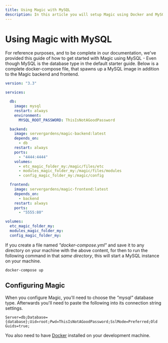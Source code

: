 ```yaml
---
title: Using Magic with MySQL
description: In this article you will setup Magic using Docker and MySQL. The article guides you through everything you need to know, starting out with a docker-compose.yml file for getting Magic up running, using MySQL as your backend database.
---
```


# Using Magic with MySQL

For reference purposes, and to be complete in our documentation, we've provided this guide of how to
get started with Magic using MySQL - Even though MySQL is the database type in the default starter
guide. Below is a complete docker-compose file, that spawns up a MySQL image in addition to the Magic
backend and frontend.

```yaml
version: "3.3"

services:

  db:
    image: mysql
    restart: always
    environment:
      MYSQL_ROOT_PASSWORD: ThisIsNotAGoodPassword

  backend:
    image: servergardens/magic-backend:latest
    depends_on:
      - db
    restart: always
    ports:
      - "4444:4444"
    volumes:
      - etc_magic_folder_my:/magic/files/etc
      - modules_magic_folder_my:/magic/files/modules
      - config_magic_folder_my:/magic/config

  frontend:
    image: servergardens/magic-frontend:latest
    depends_on:
      - backend
    restart: always
    ports:
      - "5555:80"

volumes:
  etc_magic_folder_my:
  modules_magic_folder_my:
  config_magic_folder_my:
```

If you create a file named _"docker-compose.yml"_ and save it to any directory on your machine with the
above content, for then to run the following command in that _same directory_, this will start a MySQL
instance on your machine.

```
docker-compose up
```

## Configuring Magic

When you configure Magic, you'll need to choose the _"mysql"_ database type. Afterwards you'll need to
paste the following into its connection string settings.

```
Server=db;Database={database};Uid=root;Pwd=ThisIsNotAGoodPassword;SslMode=Preferred;Old Guids=true;
```

You also need to have [Docker](https://www.docker.com/products/docker-desktop)
installed on your development machine.
